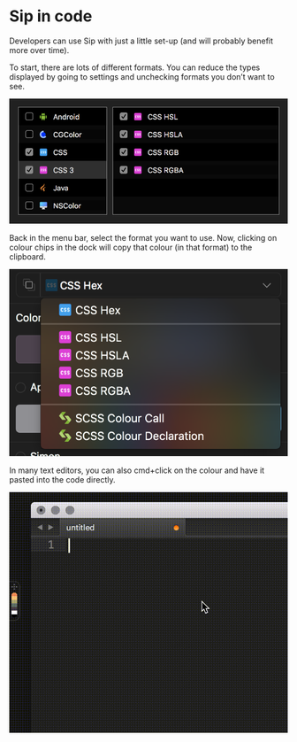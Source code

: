 # Sip in code

Developers can use Sip with just a little set-up (and will probably benefit more over time).

To start, there are lots of different formats. You can reduce the types displayed by going to settings and unchecking formats you don’t want to see.

![Sip formats in settings](./files/sip-settings-formats.png)

Back in the menu bar, select the format you want to use. Now, clicking on colour chips in the dock will copy that colour (in that format) to the clipboard.

![Sip formats selector](./files/sip-formats-selector.png)

In many text editors, you can also cmd+click on the colour and have it pasted into the code directly.

![Sip to Sublime Text](./files/sip-to-sublime.gif)
